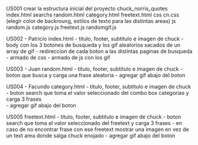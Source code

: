 US001
crear la estructura inicial del proyecto
 chuck_norris_quotes
 	index.html
 	searchs
 		random.html
 		category.html
 		freetext.html
 	css
 		cn.css
 		(elegir color de backroung, estilos de texto para las distintas areas)
 	js
 		random.js
 		category.js
 		freetext.js
 		randomgif.js
		
		
		
US002 - Patricio
index.html
	- titulo, footer, subtitulo e imagen de chuck
	- body con los 3 botones de busqueda y los gif aleatorios sacados de un array de gif
	- redireccion de cada boton a las distintas paginas de busqueda
	- armado de css
	- armado de js con los gif
	
	
	
US003 - Juan
random.html
	- titulo, footer, subtitulo e imagen de chuck
	- boton que busca y carga una frase aleatoria
	- agregar gif abajo del boton
	
	
	
US004 - Facundo
category.html
	- titulo, footer, subtitulo e imagen de chuck
	- boton search que toma el valor seleccionado del combo box categorias y carga 3 frases 	
	- agregar gif abajo del boton
	
	
US005
freetext.html
    - titulo, footer, subtitulo e imagen de chuck
	- boton search que toma el valor seleccionado del freetext y carga 3 frases
	- en caso de no encontrar frase con ese freetext mostrar una imagen en vez de un text area donde salga chuck enojado
	- agregar gif abajo del boton
